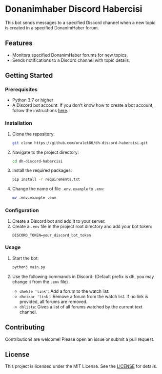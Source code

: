 # Donanimhaber Discord Habercisi

This bot sends messages to a specified Discord channel when a new topic is created in a specified DonanimHaber forum.

## Features

- Monitors specified DonanimHaber forums for new topics.
- Sends notifications to a Discord channel with topic details.

## Getting Started

### Prerequisites

- Python 3.7 or higher
- A Discord bot account. If you don't know how to create a bot account, follow the instructions [here](https://discordpy.readthedocs.io/en/stable/discord.html).

### Installation

1. Clone the repository:
    ```sh
    git clone https://github.com/oralet86/dh-discord-habercisi.git
    ```
2. Navigate to the project directory:
    ```sh
    cd dh-discord-habercisi
    ```
3. Install the required packages:
    ```sh
    pip install -r requirements.txt
    ```

4. Change the name of file `.env.example` to `.env`:
    ```sh
    mv .env.example .env
    ```

### Configuration

1. Create a Discord bot and add it to your server. 
2. Create a `.env` file in the project root directory and add your bot token:
    ```env
    DISCORD_TOKEN=your_discord_bot_token
    ```

### Usage

1. Start the bot:
    ```sh
    python3 main.py
    ```

2. Use the following commands in Discord: (Default prefix is dh, you may change it from the `.env` file)
    - `dhekle 'link'`: Add a forum to the watch list.
    - `dhcikar 'link'`: Remove a forum from the watch list. If no link is provided, all forums are removed.
    - `dhliste`: Gives a list of all forums watched by the current text channel.

## Contributing

Contributions are welcome! Please open an issue or submit a pull request.

## License

This project is licensed under the MIT License. See the [LICENSE](LICENSE) for details.
